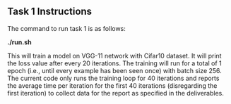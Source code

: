 ## Task 1 Instructions

The command to run task 1 is as follows:

<b> ./run.sh </b>

This will train a model on VGG-11 network with Cifar10 dataset. It will print the loss value after every 20 iterations. The training will run for a total of 1 epoch (i.e., until every example has been seen once) with batch size 256. The current code only runs the training loop for 40 iterations and reports the average time per iteration for the first 40 iterations (disregarding the first iteration) to collect data for the report as specified in the deliverables.